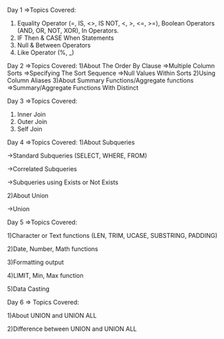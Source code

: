 Day 1
=>Topics Covered:
1) Equality Operator (=, IS, <>, IS NOT, <, >, <=, >=), Boolean Operators (AND, OR, NOT, XOR), In Operators.
2) IF Then & CASE When Statements
3) Null & Between Operators
4) Like Operator (%, _)

Day 2
=>Topics Covered:
1)About The Order By Clause
  =>Multiple Column Sorts
  =>Specifying The Sort Sequence
  =>Null Values Within Sorts
2)Using Column Aliases
3)About Summary Functions/Aggregate functions
  =>Summary/Aggregate Functions With Distinct

  
Day 3 
=>Topics Covered:
1) Inner Join
2) Outer Join
3) Self Join


Day 4 
=>Topics Covered:
1)About Subqueries

  ->Standard Subqueries (SELECT, WHERE, FROM)
  
  ->Correlated Subqueries
  
  ->Subqueries using Exists or Not Exists
  
2)About Union

  ->Union

Day 5
=>Topics Covered:

1)Character or Text functions (LEN, TRIM, UCASE, SUBSTRING, PADDING)

2)Date, Number, Math functions 

3)Formatting output

4)LIMIT, Min, Max function

5)Data Casting


Day 6 
=> Topics Covered:

1)About UNION and UNION ALL

2)Difference between UNION and UNION ALL






